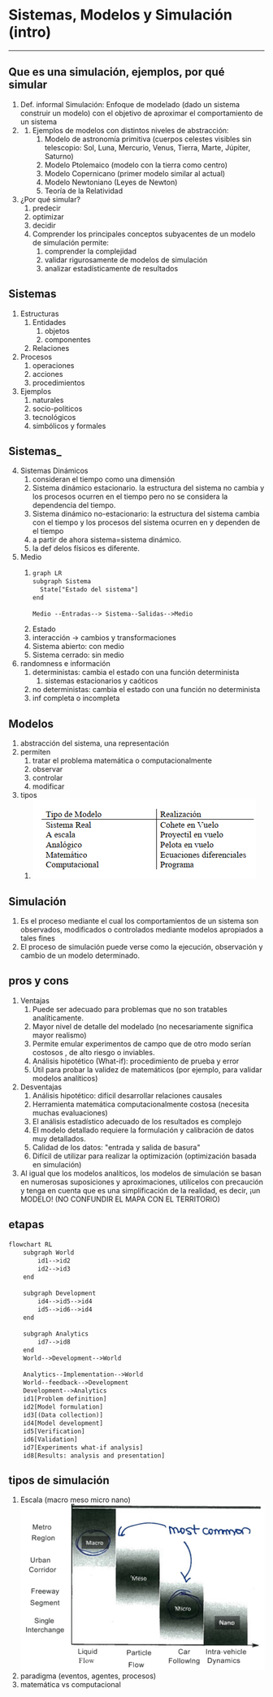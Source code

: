# Sistemas, Modelos y Simulación (intro)

---

## Que es una simulación, ejemplos, por qué simular

1. Def. informal Simulación: Enfoque de modelado (dado un sistema construir un modelo) con el objetivo de aproximar el comportamiento de un sistema
2. 
   1. Ejemplos de modelos con distintos niveles de abstracción:
      1. Modelo de astronomía primitiva (cuerpos celestes visibles sin telescopio: Sol, Luna, Mercurio, Venus, Tierra, Marte, Júpiter, Saturno)
      2. Modelo Ptolemaico (modelo con la tierra como centro)
      3. Modelo Copernicano (primer modelo similar al actual)
      4. Modelo Newtoniano (Leyes de Newton)
      5. Teoría de la Relatividad
3. ¿Por qué simular?
   1. predecir
   2. optimizar
   3. decidir
   4. Comprender los principales conceptos subyacentes de un modelo de simulación permite:
      1. comprender la complejidad
      2. validar rigurosamente de modelos de simulación
      3. analizar estadísticamente de resultados

## Sistemas

1. Estructuras
    1. Entidades
        1. objetos
        2. componentes
    1. Relaciones
2. Procesos
    1. operaciones
    2. acciones
    3. procedimientos
3. Ejemplos
    1. naturales
    2. socio-politicos
    3. tecnológicos
    4. simbólicos y formales

## Sistemas_

4. Sistemas Dinámicos
    1. consideran el tiempo como una dimensión
    2. Sistema dinámico estacionario. la estructura del sistema no cambia y los procesos ocurren en el tiempo pero no se considera la dependencia del tiempo.
    3. Sistema dinámico no-estacionario: la estructura del sistema cambia con el tiempo y los procesos del sistema ocurren en y dependen de el tiempo
    4. a partir de ahora sistema=sistema dinámico.
    5. la def delos físicos es diferente.
5. Medio 
    1. ```mermaid
       graph LR
       subgraph Sistema
         State["Estado del sistema"] 
       end

       Medio --Entradas--> Sistema--Salidas-->Medio
       ```
    2. Estado
    3. interacción -> cambios y transformaciones
    4. Sistema abierto: con medio
    5. Sistema cerrado: sin medio
6. randomness e información
    1. deterministas: cambia el estado con una función determinista
       1. sistemas estacionarios y caóticos
    2. no deterministas: cambia el estado con una función no determinista
    3. inf completa o incompleta

## Modelos

1. abstracción del sistema, una representación
2. permiten
   1. tratar el problema matemática o computacionalmente
   2. observar
   3. controlar
   4. modificar
3. tipos
   1. ![Alt text](image-1.png)

## Simulación

1. Es el proceso mediante el cual los comportamientos de un sistema son observados, modificados o controlados mediante modelos apropiados a tales fines
1. El proceso de simulación puede verse como la ejecución, observación y cambio de un modelo determinado.

## pros y cons

1. Ventajas
    1. Puede ser adecuado para problemas que no son tratables analíticamente.
    2. Mayor nivel de detalle del modelado (no necesariamente significa mayor realismo)
    3. Permite emular experimentos de campo que de otro modo serían costosos , de alto riesgo o inviables.
    4. Análisis hipotético (What-if): procedimiento de prueba y error
    5. Útil para probar la validez de matemáticos (por ejemplo, para validar modelos analíticos)
2. Desventajas
    1. Análisis hipotético: difícil desarrollar relaciones causales
    2. Herramienta matemática computacionalmente costosa (necesita muchas evaluaciones)
    3. El análisis estadístico adecuado de los resultados es complejo
    4. El modelo detallado requiere la formulación y calibración de datos muy detallados.
    5. Calidad de los datos: "entrada y salida de basura"
    6. Difícil de utilizar para realizar la optimización (optimización basada en simulación)
3. Al igual que los modelos analíticos, los modelos de simulación se basan en numerosas suposiciones y aproximaciones, utilícelos con precaución y tenga en cuenta que es una simplificación de la realidad, es decir, ¡un MODELO! (NO CONFUNDIR EL MAPA CON EL TERRITORIO)

## etapas

```mermaid
flowchart RL
    subgraph World
        id1-->id2
        id2-->id3
    end

    subgraph Development
        id4-->id5-->id4
        id5-->id6-->id4
    end

    subgraph Analytics
        id7-->id8
    end
    World-->Development-->World

    Analytics--Implementation-->World
    World--feedback-->Development
    Development-->Analytics
    id1[Problem definition]
    id2[Model formulation]
    id3[(Data collection)]
    id4[Model development]
    id5[Verification]
    id6[Validation]
    id7[Experiments what-if analysis]
    id8[Results: analysis and presentation]
```

## tipos de simulación

1. Escala (macro meso micro nano) ![Alt text](image-2.png)
2. paradigma (eventos, agentes, procesos)
3. matemática vs computacional
